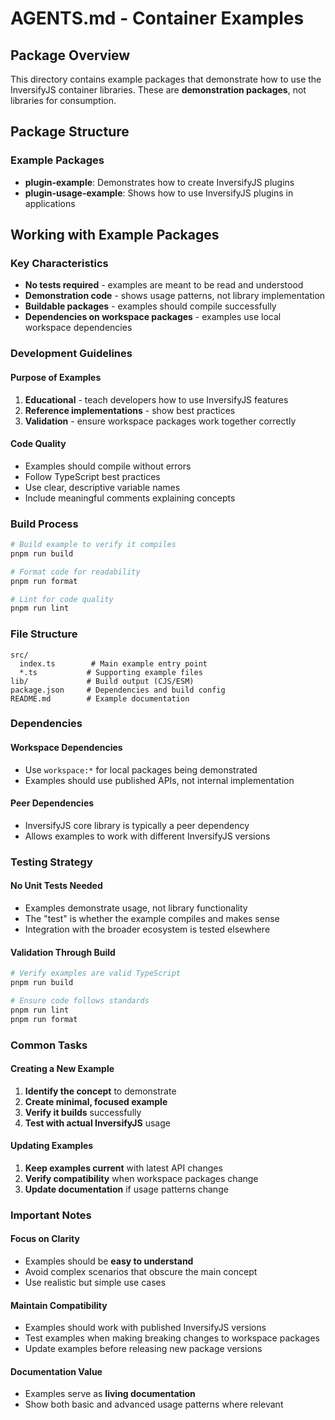 # AGENTS.md - Container Examples

## Package Overview

This directory contains example packages that demonstrate how to use the InversifyJS container libraries. These are **demonstration packages**, not libraries for consumption.

## Package Structure

### Example Packages
- **plugin-example**: Demonstrates how to create InversifyJS plugins
- **plugin-usage-example**: Shows how to use InversifyJS plugins in applications

## Working with Example Packages

### Key Characteristics
- **No tests required** - examples are meant to be read and understood
- **Demonstration code** - shows usage patterns, not library implementation
- **Buildable packages** - examples should compile successfully
- **Dependencies on workspace packages** - examples use local workspace dependencies

### Development Guidelines

#### Purpose of Examples
1. **Educational** - teach developers how to use InversifyJS features
2. **Reference implementations** - show best practices
3. **Validation** - ensure workspace packages work together correctly

#### Code Quality
- Examples should compile without errors
- Follow TypeScript best practices
- Use clear, descriptive variable names
- Include meaningful comments explaining concepts

### Build Process

```bash
# Build example to verify it compiles
pnpm run build

# Format code for readability
pnpm run format

# Lint for code quality
pnpm run lint
```

### File Structure
```
src/
  index.ts        # Main example entry point
  *.ts           # Supporting example files
lib/             # Build output (CJS/ESM)
package.json     # Dependencies and build config
README.md        # Example documentation
```

### Dependencies

#### Workspace Dependencies
- Use `workspace:*` for local packages being demonstrated
- Examples should use published APIs, not internal implementation

#### Peer Dependencies
- InversifyJS core library is typically a peer dependency
- Allows examples to work with different InversifyJS versions

### Testing Strategy

#### No Unit Tests Needed
- Examples demonstrate usage, not library functionality
- The "test" is whether the example compiles and makes sense
- Integration with the broader ecosystem is tested elsewhere

#### Validation Through Build
```bash
# Verify examples are valid TypeScript
pnpm run build

# Ensure code follows standards
pnpm run lint
pnpm run format
```

### Common Tasks

#### Creating a New Example
1. **Identify the concept** to demonstrate
2. **Create minimal, focused example**
4. **Verify it builds** successfully
5. **Test with actual InversifyJS** usage

#### Updating Examples
1. **Keep examples current** with latest API changes
2. **Verify compatibility** when workspace packages change
3. **Update documentation** if usage patterns change

### Important Notes

#### Focus on Clarity
- Examples should be **easy to understand**
- Avoid complex scenarios that obscure the main concept
- Use realistic but simple use cases

#### Maintain Compatibility
- Examples should work with published InversifyJS versions
- Test examples when making breaking changes to workspace packages
- Update examples before releasing new package versions

#### Documentation Value
- Examples serve as **living documentation**
- Show both basic and advanced usage patterns where relevant

